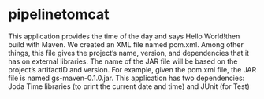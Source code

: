 # pipelinetomcat
This application provides the time of the day and says Hello World!then build with Maven. We created an XML file named pom.xml. Among other things, this file gives the project’s name, version, and dependencies that it has on external libraries. The name of the JAR file will be based on the project’s artifactID and version. For example, given the pom.xml file, the JAR file is named gs-maven-0.1.0.jar. This application has two dependencies: Joda Time libraries (to print the current date and time) and JUnit (for Test)
